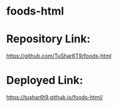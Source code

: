 # foods-html

# Repository Link:
https://github.com/TuShar6T9/foods-html

# Deployed Link:
https://tushar6t9.github.io/foods-html/
